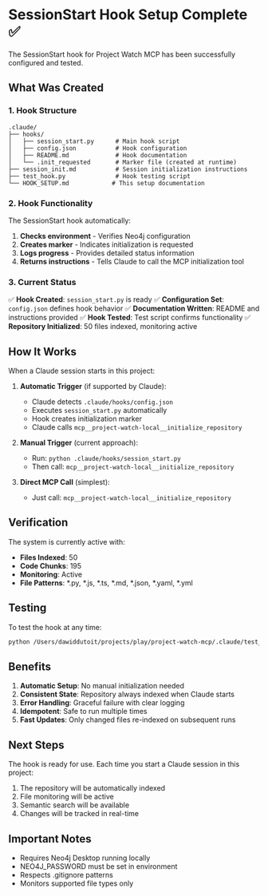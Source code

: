 # SessionStart Hook Setup Complete ✅

The SessionStart hook for Project Watch MCP has been successfully configured and tested.

## What Was Created

### 1. Hook Structure
```
.claude/
├── hooks/
│   ├── session_start.py      # Main hook script
│   ├── config.json           # Hook configuration
│   ├── README.md             # Hook documentation
│   └── .init_requested       # Marker file (created at runtime)
├── session_init.md           # Session initialization instructions
├── test_hook.py              # Hook testing script
└── HOOK_SETUP.md            # This setup documentation
```

### 2. Hook Functionality

The SessionStart hook automatically:
1. **Checks environment** - Verifies Neo4j configuration
2. **Creates marker** - Indicates initialization is requested
3. **Logs progress** - Provides detailed status information
4. **Returns instructions** - Tells Claude to call the MCP initialization tool

### 3. Current Status

✅ **Hook Created**: `session_start.py` is ready
✅ **Configuration Set**: `config.json` defines hook behavior
✅ **Documentation Written**: README and instructions provided
✅ **Hook Tested**: Test script confirms functionality
✅ **Repository Initialized**: 50 files indexed, monitoring active

## How It Works

When a Claude session starts in this project:

1. **Automatic Trigger** (if supported by Claude):
   - Claude detects `.claude/hooks/config.json`
   - Executes `session_start.py` automatically
   - Hook creates initialization marker
   - Claude calls `mcp__project-watch-local__initialize_repository`

2. **Manual Trigger** (current approach):
   - Run: `python .claude/hooks/session_start.py`
   - Then call: `mcp__project-watch-local__initialize_repository`

3. **Direct MCP Call** (simplest):
   - Just call: `mcp__project-watch-local__initialize_repository`

## Verification

The system is currently active with:
- **Files Indexed**: 50
- **Code Chunks**: 195
- **Monitoring**: Active
- **File Patterns**: *.py, *.js, *.ts, *.md, *.json, *.yaml, *.yml

## Testing

To test the hook at any time:
```bash
python /Users/dawiddutoit/projects/play/project-watch-mcp/.claude/test_hook.py
```

## Benefits

1. **Automatic Setup**: No manual initialization needed
2. **Consistent State**: Repository always indexed when Claude starts
3. **Error Handling**: Graceful failure with clear logging
4. **Idempotent**: Safe to run multiple times
5. **Fast Updates**: Only changed files re-indexed on subsequent runs

## Next Steps

The hook is ready for use. Each time you start a Claude session in this project:
1. The repository will be automatically indexed
2. File monitoring will be active
3. Semantic search will be available
4. Changes will be tracked in real-time

## Important Notes

- Requires Neo4j Desktop running locally
- NEO4J_PASSWORD must be set in environment
- Respects .gitignore patterns
- Monitors supported file types only
